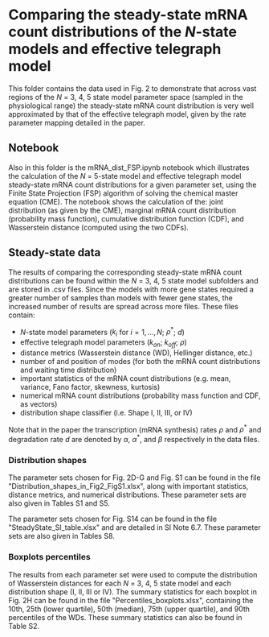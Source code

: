 # Comparing the steady-state mRNA count distributions of the $N$-state models and effective telegraph model

This folder contains the data used in Fig. 2 to demonstrate that across vast regions of the $N$ = 3, 4, 5 state model parameter space (sampled in the physiological range) the steady-state mRNA count distribution is very well approximated by that of the effective telegraph model, given by the rate parameter mapping detailed in the paper.

## Notebook

Also in this folder is the mRNA_dist_FSP.ipynb notebook which illustrates the calculation of the $N$ = 5-state model and effective telegraph model steady-state mRNA count distributions for a given parameter set, using the Finite State Projection (FSP) algorithm of solving the chemical master equation (CME).
The notebook shows the calculation of the: joint distribution (as given by the CME), marginal mRNA count distribution (probability mass function), cumulative distribution function (CDF), and Wasserstein distance (computed using the two CDFs).

## Steady-state data

The results of comparing the corresponding steady-state mRNA count distributions can be found within the $N$ = 3, 4, 5 state model subfolders and are stored in .csv files.
Since the models with more gene states required a greater number of samples than models with fewer gene states, the increased number of results are spread across more files.
These files contain:
- $N$-state model parameters ($k_i$ for $i = 1,\dots,N$; $\rho^{\ast}$; $d$)
- effective telegraph model parameters ($k_{on}$; $k_{off}$; $\rho$)
- distance metrics (Wasserstein distance (WD), Hellinger distance, etc.)
- number of and position of modes (for both the mRNA count distributions and waiting time distribution)
- important statistics of the mRNA count distributions (e.g. mean, variance, Fano factor, skewness, kurtosis)
- numerical mRNA count distributions (probability mass function and CDF, as vectors)
- distribution shape classifier (i.e. Shape I, II, III, or IV)

Note that in the paper the transcription (mRNA synthesis) rates $\rho$ and $\rho^{\ast}$ and degradation rate $d$ are denoted by $\alpha$, $\alpha^{\ast}$, and $\beta$ respectively in the data files.

### Distribution shapes

The parameter sets chosen for Fig. 2D-G and Fig. S1 can be found in the file "Distribution_shapes_in_Fig2_FigS1.xlsx", along with important statistics, distance metrics, and numerical distributions.
These parameter sets are also given in Tables S1 and S5.

The parameter sets chosen for Fig. S14 can be found in the file "SteadyState_SI_table.xlsx" and are detailed in SI Note 6.7.
These parameter sets are also given in Tables S8.

### Boxplots percentiles

The results from each parameter set were used to compute the distribution of Wasserstein distances for each $N$ = 3, 4, 5 state model and each distribution shape (I, II, III or IV).
The summary statistics for each boxplot in Fig. 2H can be found in the file "Percentiles_boxplots.xlsx", containing the 10th, 25th (lower quartile), 50th (median), 75th (upper quartile), and 90th percentiles of the WDs.
These summary statistics can also be found in Table S2.
